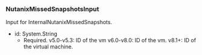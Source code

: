 ### NutanixMissedSnapshotsInput
Input for InternalNutanixMissedSnapshots.

- id: System.String
  - Required. v5.0-v5.3: ID of the vm
v6.0-v8.0: ID of the vm.
v8.1+: ID of the virtual machine.
